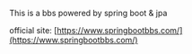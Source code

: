 This is a bbs powered by spring boot & jpa

official site: [https://www.springbootbbs.com/](https://www.springbootbbs.com/)